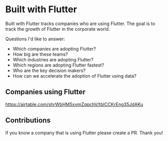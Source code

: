 # Built with Flutter
Built with Flutter tracks companies who are using Flutter. The goal is to track the growth of Flutter in the corporate world.

Questions I'd like to answer:
- Which companies are adopting Flutter?
- How big are these teams?
- Which industries are adopting Flutter?
- Which regions are adopting Flutter fastest?
- Who are the key decision makers?
- How can we accelerate the adoption of Flutter using data?

## Companies using Flutter
https://airtable.com/shrWbHM5xvmZqpchV/tblCCKrEng35JdAKu


## Contributions

If you know a company that is using Flutter please create a PR. Thank you!